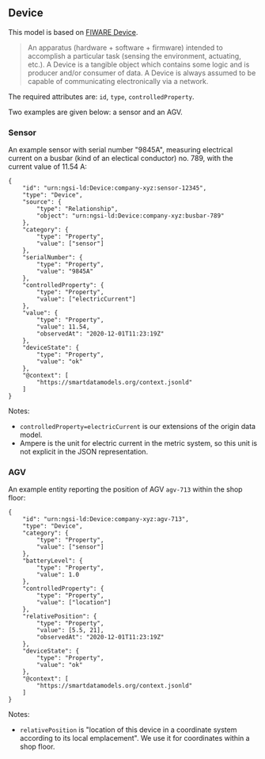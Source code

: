 ## Device

This model is based on [FIWARE Device](https://github.com/smart-data-models/dataModel.Device/blob/master/Device/doc/spec.md).

> An apparatus (hardware + software + firmware) intended to accomplish a particular task (sensing the environment, actuating, etc.). A Device is a tangible object which contains some logic and is producer and/or consumer of data. A Device is always assumed to be capable of communicating electronically via a network.

The required attributes are: `id`, `type`, `controlledProperty`.

Two examples are given below: a sensor and an AGV.

### Sensor

An example sensor with serial number "9845A", 
measuring electrical current on a busbar (kind of an electical conductor) no. 789, 
with the current value of 11.54 A:

```
{
    "id": "urn:ngsi-ld:Device:company-xyz:sensor-12345",
    "type": "Device",
    "source": {
        "type": "Relationship",
        "object": "urn:ngsi-ld:Device:company-xyz:busbar-789"
    },
    "category": {
        "type": "Property",
        "value": ["sensor"]
    },
    "serialNumber": {
        "type": "Property",
        "value": "9845A"
    },
    "controlledProperty": {
        "type": "Property",
        "value": ["electricCurrent"]
    },
    "value": {
        "type": "Property",
        "value": 11.54,
        "observedAt": "2020-12-01T11:23:19Z"
    },
    "deviceState": {
        "type": "Property",
        "value": "ok"
    },
    "@context": [
        "https://smartdatamodels.org/context.jsonld"
    ]
}
```

Notes:
- `controlledProperty=electricCurrent` is our extensions of the origin data model.  
- Ampere is the unit for electric current in the metric system,
so this unit is not explicit in the JSON representation.

### AGV

An example entity reporting the position of AGV `agv-713` within the shop floor:

```
{
    "id": "urn:ngsi-ld:Device:company-xyz:agv-713",
    "type": "Device",
    "category": {
        "type": "Property",
        "value": ["sensor"]
    },
    "batteryLevel": {
        "type": "Property",
        "value": 1.0
    },
    "controlledProperty": {
        "type": "Property",
        "value": ["location"]
    },
    "relativePosition": {
        "type": "Property",
        "value": [5.5, 21],
        "observedAt": "2020-12-01T11:23:19Z"
    },
    "deviceState": {
        "type": "Property",
        "value": "ok"
    },
    "@context": [
        "https://smartdatamodels.org/context.jsonld"
    ]
}
```

Notes:
- `relativePosition` is "location of this device in a coordinate system according to its local emplacement".
We use it for coordinates within a shop floor.

